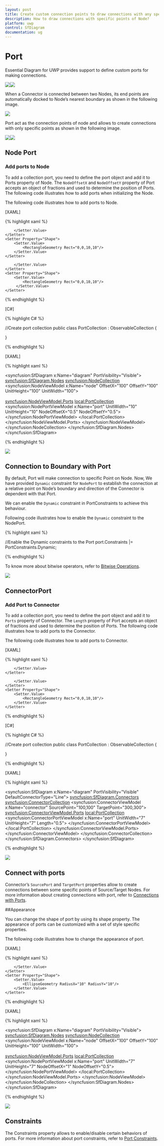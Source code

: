 ```yaml
---
layout: post
title: Create custom connection points to draw connections with any specific point of Node.
description: How to draw connections with specific points of Node?
platform: uwp
control: SfDiagram
documentation: ug
---
```


# Port

Essential Diagram for UWP provides support to define custom ports for making connections.

![](Port_images/Port_img1.jpeg)![](Port_images/Port_img2.jpeg)

When a Connector is connected between two Nodes, its end points are automatically docked to Node’s nearest boundary as shown in the following image.

![](Port_images/Port_img3.jpeg)

Port act as the connection points of node and allows to create connections with only specific points as shown in the following image.

![](Port_images/Port_img4.jpeg)![](Port_images/Port_img5.jpeg)

## Node Port

### Add ports to Node

To add a collection port, you need to define the port object and add it to Ports property of Node. The `NodeOffsetX` and `NodeOffsetY` property of Port accepts an object of fractions and used to determine the position of Ports. The following code illustrates how to add ports when initializing the Node.

The following code illustrates how to add ports to Node.

[XAML]

{% highlight xaml %}

<!--Style for Node-->
<Style TargetType="syncfusion:Node">
	<Setter Property="ShapeStyle">
    	<Setter.Value>
        	<Style TargetType="Path">
            	<Setter Property="Fill" Value="DarkCyan"></Setter>
				<Setter Property="Stroke" Value="Black"></Setter>
       	        <Setter Property="StrokeThickness" Value="2"></Setter>
				<Setter Property="Stretch" Value="Fill"></Setter>
            </Style>
		</Setter.Value>
	</Setter>
    <Setter Property="Shape">
    	<Setter.Value>
        	<RectangleGeometry Rect="0,0,10,10"/>
        </Setter.Value>
    </Setter>
</Style>

<!--Style for NodePort-->
<Style TargetType="syncfusion:NodePort">
	<Setter Property="ShapeStyle">
    	<Setter.Value>
        	<Style TargetType="Path">
            	<Setter Property="Fill" Value="Black"></Setter>
                <Setter Property="Stretch" Value="Fill"></Setter>
            </Style>
		</Setter.Value>
	</Setter>
    <Setter Property="Shape">
    	<Setter.Value>
    		<RectangleGeometry Rect="0,0,10,10"/>
         </Setter.Value>
	</Setter>
</Style>

{% endhighlight %}

[C#]

{% highlight C# %}

//Create port collection
public class PortCollection : ObservableCollection<IPort>
{

}

{% endhighlight %}

[XAML]

{% highlight xaml %}

<!--Initializes the SfDiagram-->
<syncfusion:SfDiagram x:Name="diagram" PortVisibility="Visible">
	<!--Initializes the NodeCollection-->
	<syncfusion:SfDiagram.Nodes>
		<syncfusion:NodeCollection>
		        <!--Initializes the Node-->
              	<syncfusion:NodeViewModel x:Name="node" OffsetX="100" 
				                          OffsetY="100" UnitHeight="100"
										  UnitWidth="100">   
				<!--Initializes the PortCollection-->						                                   
				<syncfusion:NodeViewModel.Ports>
					<local:PortCollection>
					    <!--Initializes the NodePort-->
						<syncfusion:NodePortViewModel x:Name="port" UnitWidth="10"
                                                      UnitHeight="10" NodeOffsetX="0.5"
                                                      NodeOffsetY="0.5">
						</syncfusion:NodePortViewModel>
					</local:PortCollection>
                     	</syncfusion:NodeViewModel.Ports>
              	</syncfusion:NodeViewModel>
       	</syncfusion:NodeCollection>
	</syncfusion:SfDiagram.Nodes>
</syncfusion:SfDiagram>

{% endhighlight %}

![](Port_images/Port_img6.jpeg)

## Connection to Boundary with Port

By default, Port will make connection to specific Point on Node. Now, We have provided `Dynamic` constraint for `NodePort` to establish the connection at a relative point on Node’s boundary and direction of the Connector is dependent with that Port.

We can enable the `Dynamic` constraint in PortConstraints to achieve this behaviour.

Following code illustrates how to enable the `Dynamic` constraint to the NodePort.

{% highlight xaml %}

//Enable the Dynamic constraints to the Port
port.Constraints |= PortConstraints.Dynamic;

{% endhighlight %}

To know more about bitwise operators, refer to [Bitwise Operations](/wpf/sfdiagram/Constraints#bitwise-operations).

![](Port_images/Port_img9.jpeg)

## ConnectorPort

### Add Port to Connector
To add a collection port, you need to define the port object and add it to `Ports` property of Connector. The `Length` property of Port accepts an object of fractions and used to determine the position of Ports. The following code illustrates how to add ports to the Connector.

The following code illustrates how to add ports to Connector.

[XAML]

{% highlight xaml %}

<!--Style for Connector-->
<Style TargetType="syncfusion:Connector">
	<Setter Property="TargetDecoratorStyle">
    	<Setter.Value>
        	<Style TargetType="Path">
            	<Setter Property="Fill" Value="Black" />
                <Setter Property="Stretch" Value="Fill" />
            </Style>
		</Setter.Value>
	</Setter>
</Style>

<!--Style for ConnectorPort-->
<Style TargetType="syncfusion:ConnectorPort">
	<Setter Property="ShapeStyle">
    	<Setter.Value>
        	<Style TargetType="Path">
            	<Setter Property="Fill" Value="Black"></Setter>
                <Setter Property="Stretch" Value="Fill"></Setter>
            </Style>
       	</Setter.Value>
   	</Setter>
   	<Setter Property="Shape">
    	<Setter.Value>
        	<RectangleGeometry Rect="0,0,10,10"/>
        </Setter.Value>
   	</Setter>
</Style>

{% endhighlight %}

[C#]

{% highlight C# %}

//Create port collection
public class PortCollection : ObservableCollection<IPort>
{

}

{% endhighlight %}

[XAML]

{% highlight xaml %}

<!--Initializes the SfDiagram-->
<syncfusion:SfDiagram x:Name="diagram" PortVisibility="Visible" DefaultConnectorType="Line">
	<!--Initializes the ConnectorCollection-->
	<syncfusion:SfDiagram.Connectors>
    	<syncfusion:ConnectorCollection>
		    <!--Initializes the Connector-->
        	<syncfusion:ConnectorViewModel x:Name="connector" SourcePoint="100,100" TargetPoint="300,300">
			    <!--Initializes the PortCollection-->
				<syncfusion:ConnectorViewModel.Ports>
                	<local:PortCollection>
					    <!--Initializes the ConnectorPort-->
                    	<syncfusion:ConnectorPortViewModel x:Name="port" UnitWidth="7"
                                                           UnitHeight="7" 
                                                           Length="0.5">
						</syncfusion:ConnectorPortViewModel>
                	</local:PortCollection>
				</syncfusion:ConnectorViewModel.Ports>
			</syncfusion:ConnectorViewModel>
       	</syncfusion:ConnectorCollection>
	</syncfusion:SfDiagram.Connectors>
</syncfusion:SfDiagram>

{% endhighlight %}

![](Port_images/Port_img7.jpeg)

## Connect with ports

Connector’s `SourcePort` and `TargetPort` properties allow to create connections between some specific points of Source/Target Nodes. For more information about creating connections with port, refer to [Connections with Ports](/uwp/sfdiagram/Connector#Connections-with-Ports "Connections with Ports").

##Appearance

You can change the shape of port by using its shape property. The appearance of ports can be customized with a set of style specific properties.

The following code illustrates how to change the appearance of port.

[XAML]

{% highlight xaml %}

<!--Style for NodePort-->
<Style TargetType="syncfusion:NodePort">
	<Setter Property="ShapeStyle">
    	<Setter.Value>
        	<Style TargetType="Path">
            	<Setter Property="Fill" Value="Yellow"></Setter>
                <Setter Property="Stretch" Value="Fill"></Setter>
            </Style>
        </Setter.Value>
	</Setter>
    <Setter Property="Shape">
    	<Setter.Value>
        	<EllipseGeometry RadiusX="10" RadiusY="10"/>
        </Setter.Value>
	</Setter>
</Style>

{% endhighlight %}

[XAML]

{% highlight xaml %}

<!--Initializes the SfDiagram-->
<syncfusion:SfDiagram x:Name="diagram" PortVisibility="Visible">
	<!--Initializes the NodeCollection-->
	<syncfusion:SfDiagram.Nodes>
		<syncfusion:NodeCollection>
		    <!--Initializes the Node-->
        	<syncfusion:NodeViewModel x:Name="node" OffsetX="100" OffsetY="100" 	
				  		              UnitHeight="100" UnitWidth="100">   
				<!--Initializes the PortCollection-->						                                 
				<syncfusion:NodeViewModel.Ports>
					<local:PortCollection>
					    <!--Initializes the NodePort-->
						<syncfusion:NodePortViewModel x:Name="port" UnitWidth="7"
                                                      UnitHeight="7"
                                                      NodeOffsetX="1"
                                                      NodeOffsetY="0.5">
						</syncfusion:NodePortViewModel>
					</local:PortCollection>
        		</syncfusion:NodeViewModel.Ports>
        	</syncfusion:NodeViewModel>
       	</syncfusion:NodeCollection>
	</syncfusion:SfDiagram.Nodes>
</syncfusion:SfDiagram>

{% endhighlight %}

![](Port_images/Port_img8.jpeg)

## Constraints

The Constraints property allows to enable/disable certain behaviors of ports. For more information about port constraints, refer to [Port Constraints](/uwp/sfdiagram/Constraints#PortConstraints "Port Constraints").